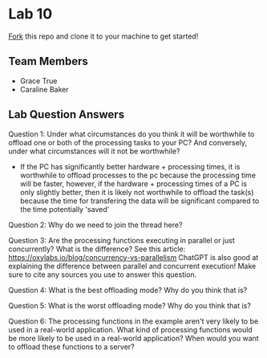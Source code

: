 # Lab 10
[Fork](https://docs.github.com/en/get-started/quickstart/fork-a-repo) this repo and clone it to your machine to get started!

## Team Members
- Grace True 
- Caraline Baker

## Lab Question Answers
Question 1: Under what circumstances do you think it will be worthwhile to offload one or both
of the processing tasks to your PC? And conversely, under what circumstances will it not be
worthwhile?
- If the PC has significantly better hardware + processing times, it is worthwhile to offload 
  processes to the pc because the processing time will be faster, however, if the hardware + 
  processing times of a PC is only slightly better, then it is likely not worthwhile to offload 
  the task(s) because the time for transfering the data will be significant compared to the 
  time potentially 'saved'

Question 2: Why do we need to join the thread here?

Question 3: Are the processing functions executing in parallel or just concurrently? What is the difference?
    See this article: https://oxylabs.io/blog/concurrency-vs-parallelism
    ChatGPT is also good at explaining the difference between parallel and concurrent execution!
    Make sure to cite any sources you use to answer this question.
    
Question 4: What is the best offloading mode? Why do you think that is?

Question 5: What is the worst offloading mode? Why do you think that is?

Question 6: The processing functions in the example aren't very likely to be used in a real-world application. 
    What kind of processing functions would be more likely to be used in a real-world application?
    When would you want to offload these functions to a server?


